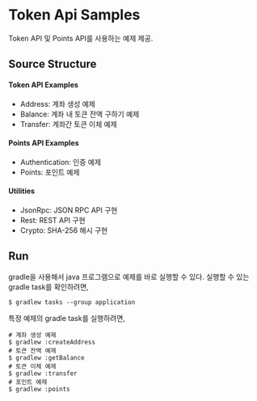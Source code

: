 # Token Api Samples #

Token API 및 Points API를 사용하는 예제 제공.

## Source Structure ##

#### Token API Examples ####

- Address: 계좌 생성 예제
- Balance: 계좌 내 토큰 잔액 구하기 예제
- Transfer: 계좌간 토큰 이체 예제

#### Points API Examples ####

- Authentication: 인증 예제
- Points: 포인트 예제

#### Utilities ####

- JsonRpc: JSON RPC API 구현
- Rest: REST API 구현
- Crypto: SHA-256 해시 구현

## Run ##

gradle을 사용해서 java 프로그램으로 예제를 바로 실행할 수 있다.
실행할 수 있는 gradle task를 확인하려면,

```
$ gradlew tasks --group application
```

특정 예제의 gradle task를 실행하려면,

```
# 계좌 생성 예제
$ gradlew :createAddress 
# 토큰 잔액 예제
$ gradlew :getBalance
# 토큰 이체 예제
$ gradlew :transfer
# 포인트 예제
$ gradlew :points
```
